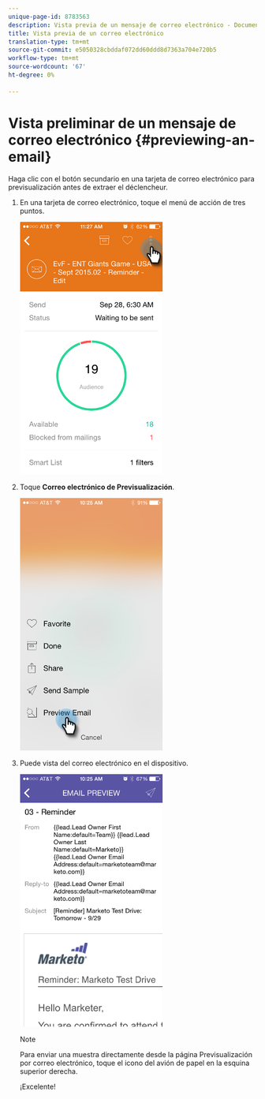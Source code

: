 ```yaml
---
unique-page-id: 8783563
description: Vista previa de un mensaje de correo electrónico - Documentos de marketing - Documentación del producto
title: Vista previa de un correo electrónico
translation-type: tm+mt
source-git-commit: e5050328cbddaf072dd60ddd8d7363a704e720b5
workflow-type: tm+mt
source-wordcount: '67'
ht-degree: 0%

---
```



# Vista preliminar de un mensaje de correo electrónico {#previewing-an-email}

Haga clic con el botón secundario en una tarjeta de correo electrónico para previsualización antes de extraer el déclencheur.

1. En una tarjeta de correo electrónico, toque el menú de acción de tres puntos.

   ![](assets/image2015-9-25-11-3a30-3a52.png)

1. Toque **Correo electrónico de Previsualización**.

   ![](assets/image2015-7-14-16-3a42-3a21.png)

1. Puede vista del correo electrónico en el dispositivo.

   ![](assets/image2015-9-25-11-3a23-3a42.png)

   >[!NOTE]
   >
   >Para enviar una muestra directamente desde la página Previsualización por correo electrónico, toque el icono del avión de papel en la esquina superior derecha.

   ¡Excelente!
